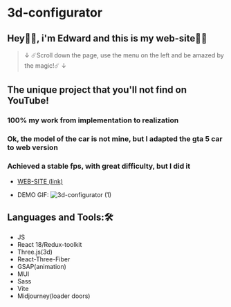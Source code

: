 # 3d-configurator

## Hey👋🏽, i'm Edward and this is my web-site👨‍💻

> ↓ ☄️Scroll down the page, use the menu on the left and be amazed by the magic!☄️ ↓

## **The unique project that you'll not find on YouTube!**
### 100% my work from implementation to realization 
### Ok, the model of the car is not mine, but I adapted the gta 5 car to web version
### Achieved a stable fps, with great difficulty, but I did it

- [WEB-SITE (link)](https://murtazineduard.github.io/3d-russian-car/)

- DEMO GIF:
      ![3d-configurator (1)](https://user-images.githubusercontent.com/86109245/224107453-7948d2a7-0291-430c-9492-9a449e684791.gif)

## Languages and Tools:🛠️

- JS
- React 18/Redux-toolkit
- Three.js(3d)
- React-Three-Fiber
- GSAP(animation)
- MUI
- Sass
- Vite
- Midjourney(loader doors) 